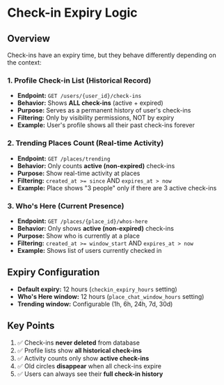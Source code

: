 # Check-in Expiry Logic

## Overview
Check-ins have an expiry time, but they behave differently depending on the context:

### 1. **Profile Check-in List** (Historical Record)
- **Endpoint:** `GET /users/{user_id}/check-ins`
- **Behavior:** Shows **ALL check-ins** (active + expired)
- **Purpose:** Serves as a permanent history of user's check-ins
- **Filtering:** Only by visibility permissions, NOT by expiry
- **Example:** User's profile shows all their past check-ins forever

### 2. **Trending Places Count** (Real-time Activity)
- **Endpoint:** `GET /places/trending`
- **Behavior:** Only counts **active (non-expired)** check-ins
- **Purpose:** Show real-time activity at places
- **Filtering:** `created_at >= since` AND `expires_at > now`
- **Example:** Place shows "3 people" only if there are 3 active check-ins

### 3. **Who's Here** (Current Presence)
- **Endpoint:** `GET /places/{place_id}/whos-here`
- **Behavior:** Only shows **active (non-expired)** check-ins
- **Purpose:** Show who is currently at a place
- **Filtering:** `created_at >= window_start` AND `expires_at > now`
- **Example:** Shows list of users currently checked in

## Expiry Configuration
- **Default expiry:** 12 hours (`checkin_expiry_hours` setting)
- **Who's Here window:** 12 hours (`place_chat_window_hours` setting)
- **Trending window:** Configurable (1h, 6h, 24h, 7d, 30d)

## Key Points
1. ✅ Check-ins **never deleted** from database
2. ✅ Profile lists show **all historical check-ins**
3. ✅ Activity counts only show **active check-ins**
4. ✅ Old circles **disappear** when all check-ins expire
5. ✅ Users can always see their **full check-in history**
